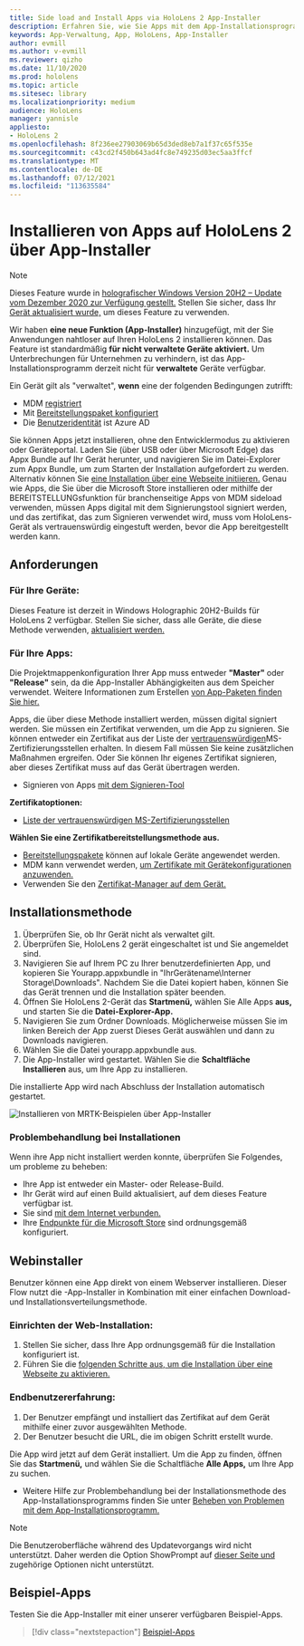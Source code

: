 ```yaml
---
title: Side load and Install Apps via HoloLens 2 App-Installer
description: Erfahren Sie, wie Sie Apps mit dem App-Installationsprogramm installieren und Probleme beheben und Apps über die Benutzeroberfläche laden und installieren.
keywords: App-Verwaltung, App, HoloLens, App-Installer
author: evmill
ms.author: v-evmill
ms.reviewer: qizho
ms.date: 11/10/2020
ms.prod: hololens
ms.topic: article
ms.sitesec: library
ms.localizationpriority: medium
audience: HoloLens
manager: yannisle
appliesto:
- HoloLens 2
ms.openlocfilehash: 8f236ee27903069b65d3ded8eb7a1f37c65f535e
ms.sourcegitcommit: c43cd2f450b643ad4fc8e749235d03ec5aa3ffcf
ms.translationtype: MT
ms.contentlocale: de-DE
ms.lasthandoff: 07/12/2021
ms.locfileid: "113635584"
---
```

# <a name="install-apps-on-hololens-2-via-app-installer"></a>Installieren von Apps auf HoloLens 2 über App-Installer

> [!NOTE]
> Dieses Feature wurde in [holografischer Windows Version 20H2 – Update vom Dezember 2020 zur Verfügung gestellt.](hololens-release-notes.md) Stellen Sie sicher, dass Ihr [Gerät aktualisiert wurde,](hololens-update-hololens.md) um dieses Feature zu verwenden.

Wir haben **eine neue Funktion (App-Installer)** hinzugefügt, mit der Sie Anwendungen nahtloser auf Ihren HoloLens 2 installieren können. Das Feature ist standardmäßig **für nicht verwaltete Geräte aktiviert.** Um Unterbrechungen für Unternehmen zu verhindern, ist das App-Installationsprogramm derzeit nicht für **verwaltete** Geräte verfügbar.  

Ein Gerät gilt als "verwaltet", **wenn** eine der folgenden Bedingungen zutrifft:

- MDM [registriert](hololens-enroll-mdm.md)
- Mit [Bereitstellungspaket konfiguriert](hololens-provisioning.md)
- Die [Benutzeridentität](hololens-identity.md) ist Azure AD

Sie können Apps jetzt installieren, ohne den Entwicklermodus zu aktivieren oder Geräteportal.  Laden Sie (über USB oder über Microsoft Edge) das Appx Bundle auf Ihr Gerät herunter, und navigieren Sie im Datei-Explorer zum Appx Bundle, um zum Starten der Installation aufgefordert zu werden.  Alternativ können Sie [eine Installation über eine Webseite initiieren.](/windows/msix/app-installer/installing-windows10-apps-web) Genau wie Apps, die Sie über die Microsoft Store installieren oder mithilfe der BEREITSTELLUNGsfunktion für branchenseitige Apps [](/windows/win32/appxpkg/how-to-sign-a-package-using-signtool#security-considerations) von MDM sideload verwenden, müssen Apps digital mit dem Signierungstool signiert werden, und das zertifikat, das zum Signieren verwendet wird, muss vom HoloLens-Gerät als vertrauenswürdig eingestuft werden, bevor die App bereitgestellt werden kann. [](/windows/win32/appxpkg/how-to-sign-a-package-using-signtool)

## <a name="requirements"></a>Anforderungen

### <a name="for-your-devices"></a>Für Ihre Geräte:

Dieses Feature ist derzeit in Windows Holographic 20H2-Builds für HoloLens 2 verfügbar. Stellen Sie sicher, dass alle Geräte, die diese Methode verwenden, [aktualisiert werden.](hololens-update-hololens.md)

### <a name="for-your-apps"></a>Für Ihre Apps:

Die Projektmappenkonfiguration Ihrer App muss entweder **"Master"** oder **"Release"** sein, da die App-Installer Abhängigkeiten aus dem Speicher verwendet. Weitere Informationen zum Erstellen [von App-Paketen finden Sie hier.](/windows/msix/app-installer/create-appinstallerfile-vs)

Apps, die über diese Methode installiert werden, müssen digital signiert werden. Sie müssen ein Zertifikat verwenden, um die App zu signieren. Sie können entweder ein Zertifikat aus der Liste der [vertrauenswürdigen](https://ccadb-public.secure.force.com/microsoft/IncludedCACertificateReportForMSFT)MS-Zertifizierungsstellen erhalten. In diesem Fall müssen Sie keine zusätzlichen Maßnahmen ergreifen. Oder Sie können Ihr eigenes Zertifikat signieren, aber dieses Zertifikat muss auf das Gerät übertragen werden.

- Signieren von Apps [mit dem Signieren-Tool](/windows/win32/appxpkg/how-to-sign-a-package-using-signtool)

**Zertifikatoptionen:**

- [Liste der vertrauenswürdigen MS-Zertifizierungsstellen](https://ccadb-public.secure.force.com/microsoft/IncludedCACertificateReportForMSFT)

**Wählen Sie eine Zertifikatbereitstellungsmethode aus.**

- [Bereitstellungspakete](hololens-provisioning.md) können auf lokale Geräte angewendet werden.
- MDM kann verwendet werden, [um Zertifikate mit Gerätekonfigurationen anzuwenden.](/mem/intune/protect/certificates-configure)
- Verwenden Sie den [Zertifikat-Manager auf dem Gerät.](certificate-manager.md)

## <a name="installation-method"></a>Installationsmethode

1. Überprüfen Sie, ob Ihr Gerät nicht als verwaltet gilt.
1. Überprüfen Sie, HoloLens 2 gerät eingeschaltet ist und Sie angemeldet sind.
1. Navigieren Sie auf Ihrem PC zu Ihrer benutzerdefinierten App, und kopieren Sie Yourapp.appxbundle in "IhrGerätename\Interner Storage\Downloads".
    Nachdem Sie die Datei kopiert haben, können Sie das Gerät trennen und die Installation später beenden.
1. Öffnen Sie HoloLens 2-Gerät das **Startmenü,** wählen Sie Alle Apps **aus,** und starten Sie die **Datei-Explorer-App.**
1. Navigieren Sie zum Ordner Downloads. Möglicherweise müssen Sie im linken Bereich  der App zuerst Dieses Gerät auswählen und dann zu Downloads navigieren.
1. Wählen Sie die Datei yourapp.appxbundle aus.
1. Die App-Installer wird gestartet. Wählen Sie die **Schaltfläche Installieren** aus, um Ihre App zu installieren.

Die installierte App wird nach Abschluss der Installation automatisch gestartet.

![Installieren von MRTK-Beispielen über App-Installer](images/hololens-app-installer-picture.jpg)

### <a name="troubleshooting-installs"></a>Problembehandlung bei Installationen

Wenn ihre App nicht installiert werden konnte, überprüfen Sie Folgendes, um probleme zu beheben:

- Ihre App ist entweder ein Master- oder Release-Build.
- Ihr Gerät wird auf einen Build aktualisiert, auf dem dieses Feature verfügbar ist.
- Sie sind [mit dem Internet verbunden.](hololens-network.md)
- Ihre [Endpunkte für die Microsoft Store](hololens-offline.md) sind ordnungsgemäß konfiguriert.  

## <a name="web-installer"></a>Webinstaller

Benutzer können eine App direkt von einem Webserver installieren. Dieser Flow nutzt die -App-Installer in Kombination mit einer einfachen Download- und Installationsverteilungsmethode.

### <a name="how-to-set-up-web-install"></a>Einrichten der Web-Installation:

1. Stellen Sie sicher, dass Ihre App ordnungsgemäß für die Installation konfiguriert ist.
1. Führen Sie die [folgenden Schritte aus, um die Installation über eine Webseite zu aktivieren.](/windows/msix/app-installer/installing-windows10-apps-web#how-to-enable-this-on-a-webpage)

### <a name="end-user-experience"></a>Endbenutzererfahrung:

1. Der Benutzer empfängt und installiert das Zertifikat auf dem Gerät mithilfe einer zuvor ausgewählten Methode.
1. Der Benutzer besucht die URL, die im obigen Schritt erstellt wurde.

Die App wird jetzt auf dem Gerät installiert. Um die App zu finden, öffnen Sie das **Startmenü,** und wählen Sie die Schaltfläche **Alle Apps,** um Ihre App zu suchen.

- Weitere Hilfe zur Problembehandlung bei der Installationsmethode des App-Installationsprogramms finden Sie unter [Beheben von Problemen mit dem App-Installationsprogramm.](/windows/msix/app-installer/troubleshoot-appinstaller-issues)

> [!NOTE]
> Die Benutzeroberfläche während des Updatevorgangs wird nicht unterstützt. Daher werden die Option ShowPrompt auf [dieser Seite und](/windows/msix/app-installer/update-settings) zugehörige Optionen nicht unterstützt.

## <a name="sample-apps"></a>Beispiel-Apps

Testen Sie die App-Installer mit einer unserer verfügbaren Beispiel-Apps. 
> [!div class="nextstepaction"]
> [Beispiel-Apps](/windows/mixed-reality/develop/features-and-samples)
